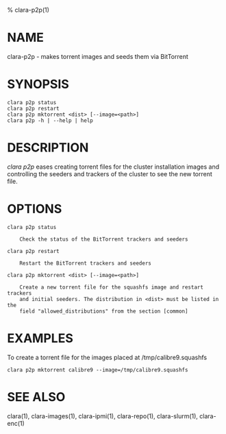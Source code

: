 % clara-p2p(1)

# NAME

clara-p2p - makes torrent images and seeds them via BitTorrent

# SYNOPSIS

    clara p2p status
    clara p2p restart
    clara p2p mktorrent <dist> [--image=<path>]
    clara p2p -h | --help | help

# DESCRIPTION

*clara p2p* eases creating torrent files for the cluster installation images
and controlling the seeders and trackers of the cluster to see the new torrent file.

# OPTIONS

    clara p2p status

        Check the status of the BitTorrent trackers and seeders

    clara p2p restart

        Restart the BitTorrent trackers and seeders

    clara p2p mktorrent <dist> [--image=<path>]

        Create a new torrent file for the squashfs image and restart trackers 
        and initial seeders. The distribution in <dist> must be listed in the
        field "allowed_distributions" from the section [common]

# EXAMPLES

To create a torrent file for the images placed at /tmp/calibre9.squashfs

    clara p2p mktorrent calibre9 --image=/tmp/calibre9.squashfs

# SEE ALSO

clara(1), clara-images(1), clara-ipmi(1), clara-repo(1), clara-slurm(1), clara-enc(1)
